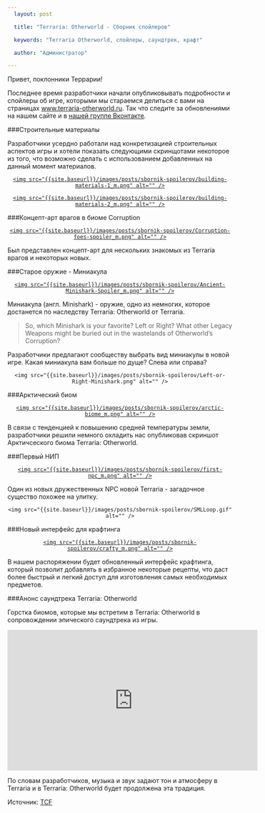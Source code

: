```yaml
---
  layout: post

  title: "Terraria: Otherworld - Сборник спойлеров"

  keywords: "Terraria Otherworld, спойлеры, саундтрек, крафт"

  author: "Администратор"

---
```


Привет, поклонники Террарии!

Последнее время разработчики начали опубликовывать подробности и спойлеры об игре, которыми мы стараемся делиться с вами на страницах www.terraria-otherworld.ru. Так что следите за обновлениями на нашем сайте и в <a href="https://vk.com/terraria_otherworld_ru">нашей группе Вконтакте<a/>.

###Строительные материалы

Разработчики усердно работали над конкретизацией строительных аспектов игры и хотели показать следующими скринщотами некоторое из того, что возможно сделать с  использованием добавленных на данный момент материалов.

<div align="center">

<a class="fancybox" rel="gallery1" href="{{site.baseurl}}/images/posts/sbornik-spoilerov/building-materials-1.png" title="Строительные материалы">

	<img src="{{site.baseurl}}/images/posts/sbornik-spoilerov/building-materials-1_m.png" alt="" />

</a>

<a class="fancybox" rel="gallery1" href="{{site.baseurl}}/images/posts/sbornik-spoilerov/building-materials-2.png" title="Строительные материалы">

	<img src="{{site.baseurl}}/images/posts/sbornik-spoilerov/building-materials-2_m.png" alt="" />

</a>

</div>

###Концепт-арт врагов в биоме Corruption

<div align="center">

<a class="fancybox" rel="gallery1" href="{{site.baseurl}}/images/posts/sbornik-spoilerov/Corruption-foes-spoiler.png" title="Враги в биоме Corruption">

	<img src="{{site.baseurl}}/images/posts/sbornik-spoilerov/Corruption-foes-spoiler_m.png" alt="" />

</a>

</div>

Был представлен концепт-арт для нескольких знакомых из Terraria врагов и некоторых новых.


###Старое оружие - Миниакула

<div align="center">

<a class="fancybox" rel="gallery1" href="{{site.baseurl}}/images/posts/sbornik-spoilerov/Ancient-Minishark-Spoiler.png" title="Миниакула">

	<img src="{{site.baseurl}}/images/posts/sbornik-spoilerov/Ancient-Minishark-Spoiler_m.png" alt="" />

</a>

</div>

Миниакула (англ. Minishark) - оружие, одно из немногих, которое достанется по наследству Terraria: Otherworld от Terraria. 

<blockquote>So, which Minishark is your favorite? Left or Right? What other Legacy Weapons might be buried out in the wastelands of Otherworld’s Corruption?</blockquote>

Разработчики предлагают сообществу выбрать вид миниакулы в новой игре. Какая миниакула вам больше по дуще? Слева или справа?

<div align="center">

	<img src="{{site.baseurl}}/images/posts/sbornik-spoilerov/Left-or-Right-Minishark.png" alt="" />

</div>

###Арктический биом

<div align="center">

<a class="fancybox" rel="gallery1" href="{{site.baseurl}}/images/posts/sbornik-spoilerov/arctic-biome.png" title="Арктический биом">

	<img src="{{site.baseurl}}/images/posts/sbornik-spoilerov/arctic-biome_m.png" alt="" />

</a>

</div>

В связи с тенденцией к повышению средней температуры земли, разработчики решили немного охладить нас опубликовав скриншот Арктичсеского биома Terraria: Otherworld.

###Первый НИП

<div align="center">

<a class="fancybox" rel="gallery1" href="{{site.baseurl}}/images/posts/sbornik-spoilerov/first-npc.png" title="Загадочное существо похожее на улитку">

	<img src="{{site.baseurl}}/images/posts/sbornik-spoilerov/first-npc_m.png" alt="" />

</a>

</div>

Один из новых дружественных NPC новой Terraria - загадочное существо похожее на улитку.

<div align="center">

	<img src="{{site.baseurl}}/images/posts/sbornik-spoilerov/SMLLoop.gif" alt="" />

</div>

###Новый интерфейс для крафтинга

<div align="center">

<a class="fancybox" rel="gallery1" href="{{site.baseurl}}/images/posts/sbornik-spoilerov/crafty.png" title="овый интерфейс для крафтинга">

	<img src="{{site.baseurl}}/images/posts/sbornik-spoilerov/crafty_m.png" alt="" />

</a>

</div>

В нашем распоряжении будет обновленный интерфейс крафтинга, который позволит добавлять в избранное некоторые рецепты, что даст более быстрый и легкий доступ для изготовления самых необходимых предметов.

###Анонс саундтрека Terraria: Otherworld

Горстка биомов, которые мы встретим в Terraria: Otherworld в сопровождении эпического саундтрека из игры.

<iframe width="560" height="315" src="https://www.youtube.com/embed/93fxc8SCF3g" frameborder="0" allowfullscreen></iframe>

По словам разработчиков, музыка и звук задают тон и атмосферу в Terraria и в Terraria: Otherworld будет продолжена эта традиция.

Источник: <a href="http://forums.terraria.org/index.php?threads/terraria-otherworld-spoiler-compendium.17520/" rel="nofollow">TCF</a>
